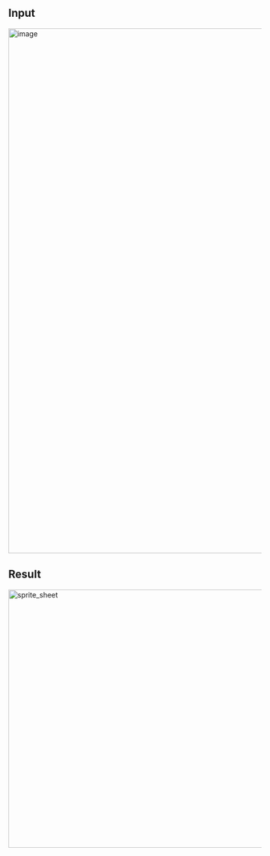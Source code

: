 ## Input

<img width="1920" height="1043" alt="image" src="https://github.com/user-attachments/assets/fe4573d4-8175-4669-9355-55ecd569051b" />

## Result

<img width="770" height="513" alt="sprite_sheet" src="https://github.com/user-attachments/assets/b8b16d14-5c31-463e-aed1-30d07d68adc9" />
